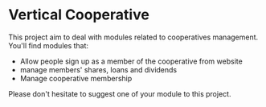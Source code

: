 # Vertical Cooperative
This project aim to deal with modules related to cooperatives management. You'll find modules that:

 - Allow people sign up as a member of the cooperative from website
 - manage members' shares, loans and dividends
 - Manage cooperative membership

Please don't hesitate to suggest one of your module to this project.